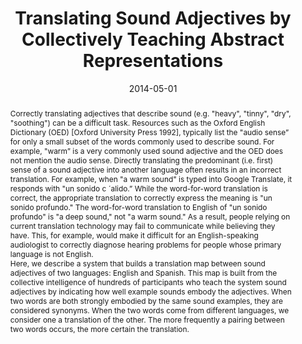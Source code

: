 ---
layout: default-publication
title: "Translating Sound Adjectives by Collectively Teaching Abstract Representations"
collection: publications
permalink: /publications/2014-05-01-cartwright2014translating
abstract: "Correctly translating adjectives that describe sound (e.g. &quot;heavy&quot;, &quot;tinny&quot;, &quot;dry&quot;, &quot;soothing&quot;) can be a difficult task. Resources such as the Oxford English Dictionary (OED) [Oxford University Press 1992], typically list the &quot;audio sense&#8221; for only a small subset of the words commonly used to describe sound. For example, &quot;warm&#8221; is a very commonly used sound adjective and the OED does not mention the audio sense. Directly translating the predominant (i.e. first) sense of a sound adjective into another language often results in an incorrect translation. For example, when &quot;a warm sound&quot; is typed into Google Translate, it responds with &quot;un sonido c &#180;alido.&#8221; While the word-for-word translation is correct, the appropriate translation to correctly express the meaning is &quot;un sonido profundo.&quot; The word-for-word translation to English of &quot;un sonido profundo&quot; is &quot;a deep sound,&quot; not &quot;a warm sound.&quot; As a result, people relying on current translation technology may fail to communicate while believing they have. This, for example, would make it difficult for an English-speaking audiologist to correctly diagnose hearing problems for people whose primary language is not English.\n\n Here, we describe a system that builds a translation map between sound adjectives of two languages: English and Spanish. This map is built from the collective intelligence of hundreds of participants who teach the system sound adjectives by indicating how well example sounds embody the adjectives. When two words are both strongly embodied by the same sound examples, they are considered synonyms. When the two words come from different languages, we consider one a translation of the other. The more frequently a pairing between two words occurs, the more certain the translation."
date: 2014-05-01
venue: 'Collective Intelligence Conference'
paperurl: '/files/cartwright2014translating.pdf'
categories: 
  - Natural Audio Production Interfaces
citation: 'Cartwright, M., Pardo, B. Translating Sound Adjectives by Collectively Teaching Abstract Representations. In <i>Proceedings of the Collective Intelligence Conference</i>, 2014.'
author_profile: true
---